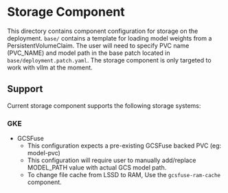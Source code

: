 # Storage Component

This directory contains component configuration for storage on the deployment. `base/` contains a template for loading model weights from a PersistentVolumeClaim. The user will need to specify PVC name (PVC_NAME) and model path in the base patch located in `base/deployment.patch.yaml`. The storage component is only targeted to work with vllm at the moment.

## Support
Current storage component supports the following storage systems:

### GKE
- GCSFuse
    - This configuration expects a pre-existing GCSFuse backed PVC (eg: model-pvc)
    - This configuration will require user to manually add/replace MODEL_PATH value with actual GCS model path.
    - To change file cache from LSSD to RAM, Use the `gcsfuse-ram-cache` component.
